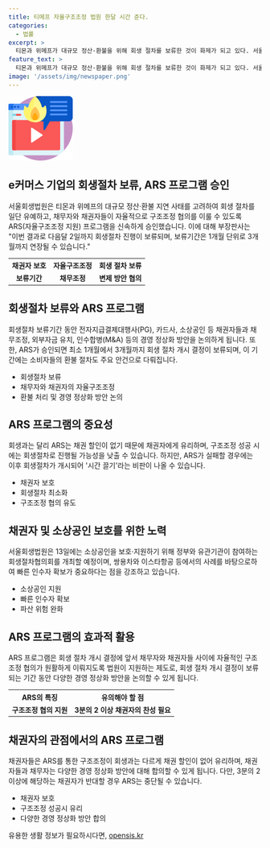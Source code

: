 ```yaml
---
title: 티메프 자율구조조정 법원 한달 시간 준다.
categories:
  - 법률
excerpt: >
  티몬과 위메프가 대규모 정산·환불을 위해 회생 절차를 보류한 것이 화제가 되고 있다. 서울회생법원이 자율구조조정 지원프로그램을 신속히 승인하여 채무자와 채권자의 자유로운 협상을 허용함으로써 특이한 결정을 내렸다. 보류기간이 최대 3개월까지 연장되며, 사태에 따라 더 길어질 수 있다. 이에 대한 관심이 쏠리는 가운데, 실패할 경우 기업회생 절차로 이어지며, 성공 시에는 채권자에게 유리한 결과를 가져올 것으로 전망된다. 기업의 새로운 주인을 찾는다는 점이 주요 관건으로 대두되고 있다. 소비자들의 환불 절차와 인수자를 모색하는 과정에서 회복 가능성이 어려운 기업들도 새로운 주인을 찾아내며 살아날 가능성을 보여주고 있는 상황이다.
feature_text: >
  티몬과 위메프가 대규모 정산·환불을 위해 회생 절차를 보류한 것이 화제가 되고 있다. 서울회생법원이 자율구조조정 지원프로그램을 신속히 승인하여 채무자와 채권자의 자유로운 협상을 허용함으로써 특이한 결정을 내렸다. 보류기간이 최대 3개월까지 연장되며, 사태에 따라 더 길어질 수 있다. 이에 대한 관심이 쏠리는 가운데, 실패할 경우 기업회생 절차로 이어지며, 성공 시에는 채권자에게 유리한 결과를 가져올 것으로 전망된다. 기업의 새로운 주인을 찾는다는 점이 주요 관건으로 대두되고 있다. 소비자들의 환불 절차와 인수자를 모색하는 과정에서 회복 가능성이 어려운 기업들도 새로운 주인을 찾아내며 살아날 가능성을 보여주고 있는 상황이다.
image: '/assets/img/newspaper.png'
---
```


<p><img src="/assets/img/news.png" alt="rentncar 속보" /></p>

<h2 data-ke-size="size26">e커머스 기업의 회생절차 보류, ARS 프로그램 승인</h2>

<p data-ke-size="size16">서울회생법원은 티몬과 위메프의 대규모 정산·환불 지연 사태를 고려하여 회생 절차를 일단 유예하고, 채무자와 채권자들이 자율적으로 구조조정 협의를 이룰 수 있도록 ARS(자율구조조정 지원) 프로그램을 신속하게 승인했습니다. 이에 대해 부장판사는 "이번 결과로 다음달 2일까지 회생절차 진행이 보류되며, 보류기간은 1개월 단위로 3개월까지 연장될 수 있습니다."</p>

<table>
    <tr>
        <th>채권자 보호</th>
        <th>자율구조조정</th>
        <th>회생 절차 보류</th>
    </tr>
    <tr>
        <td style="text-align: center; height: 17px;"><b>보류기간</b></td>
        <td style="text-align: center; height: 17px;"><b>채무조정</b></td>
        <td style="text-align: center; height: 17px;"><b>변제 방안 협의</b></td>
    </tr>
</table>

<h2 data-ke-size="size26">회생절차 보류와 ARS 프로그램</h2>

<p data-ke-size="size16">회생절차 보류기간 동안 전자지급결제대행사(PG), 카드사, 소상공인 등 채권자들과 채무조정, 외부자금 유치, 인수합병(M&A) 등의 경영 정상화 방안을 논의하게 됩니다. 또한, ARS가 승인되면 최소 1개월에서 3개월까지 회생 절차 개시 결정이 보류되며, 이 기간에는 소비자들의 환불 절차도 주요 안건으로 다뤄집니다.</p>

<ul>
    <li>회생절차 보류</li>
    <li>채무자와 채권자의 자율구조조정</li>
    <li>환불 처리 및 경영 정상화 방안 논의</li>
</ul>

<h2 data-ke-size="size26">ARS 프로그램의 중요성</h2>

<p data-ke-size="size16">회생과는 달리 ARS는 채권 할인이 없기 때문에 채권자에게 유리하며, 구조조정 성공 시에는 회생절차로 진행될 가능성을 낮출 수 있습니다. 하지만, ARS가 실패할 경우에는 이후 회생절차가 개시되어 '시간 끌기'라는 비판이 나올 수 있습니다.</p>

<ul>
    <li>채권자 보호</li>
    <li>회생절차 최소화</li>
    <li>구조조정 협의 유도</li>
</ul>

<h2 data-ke-size="size26">채권자 및 소상공인 보호를 위한 노력</h2>

<p data-ke-size="size16">서울회생법원은 13일에는 소상공인을 보호·지원하기 위해 정부와 유관기관이 참여하는 회생절차협의회를 개최할 예정이며, 쌍용차와 이스타항공 등에서의 사례를 바탕으로하여 빠른 인수자 확보가 중요하다는 점을 강조하고 있습니다.</p>

<ul>
    <li>소상공인 지원</li>
    <li>빠른 인수자 확보</li>
    <li>파산 위험 완화</li>
</ul>

<h2 data-ke-size="size26">ARS 프로그램의 효과적 활용</h2>

<p data-ke-size="size16">ARS 프로그램은 회생 절차 개시 결정에 앞서 채무자와 채권자들 사이에 자율적인 구조조정 협의가 원활하게 이뤄지도록 법원이 지원하는 제도로, 회생 절차 개시 결정이 보류되는 기간 동안 다양한 경영 정상화 방안을 논의할 수 있게 됩니다.</p>

<table>
    <tr>
        <th>ARS의 특징</th>
        <th>유의해야 할 점</th>
    </tr>
    <tr>
        <td style="text-align: center; height: 17px;"><b>구조조정 협의 지원</b></td>
        <td style="text-align: center; height: 17px;"><b>3분의 2 이상 채권자의 찬성 필요</b></td>
    </tr>
</table>

<h2 data-ke-size="size26">채권자의 관점에서의 ARS 프로그램</h2>

<p data-ke-size="size16">채권자들은 ARS를 통한 구조조정이 회생과는 다르게 채권 할인이 없어 유리하며, 채권자들과 채무자는 다양한 경영 정상화 방안에 대해 합의할 수 있게 됩니다. 다만, 3분의 2 이상에 해당하는 채권자가 반대할 경우 ARS는 중단될 수 있습니다.</p>

<ul>
    <li>채권자 보호</li>
    <li>구조조정 성공시 유리</li>
    <li>다양한 경영 정상화 방안 합의</li>
</ul>
유용한 생활 정보가 필요하시다면, <a href="https://opensis.kr" rel="dofollow">opensis.kr</a>


